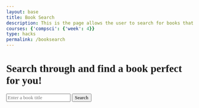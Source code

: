 ```yaml
---
layout: base
title: Book Search
description: This is the page allows the user to search for books that they might be interested in reading
courses: {'compsci': {'week': 4}}
type: hacks
permalink: /booksearch
---
```

<head>
    <meta charset="UTF-8">
    <meta name="viewport" content="width=device-width, initial-scale=1.0">
    <style>
        body, input, button, div, h3, p, a, h1 { /* Include h1 in the selector list */
            font-family: 'Times New Roman', Times, serif;
        }
        body {
            margin: 50px;
        }
        .container {
            display: flex;
            align-items: center;
        }
        .book-search {
            margin-left: 20px;
        }
        .book-card {
            border: 1px solid #ddd; /* Adds a light border to each book card for visual separation */
            margin-bottom: 20px; /* Adds space between book cards */
            padding: 10px; /* Adds some padding inside each book card */
        }
        .book-card img {
            max-width: 100px; /* Limits image size to keep the layout tidy */
            height: auto; /* Keeps the image aspect ratio */
        }
    </style>
</head>
<body>
    <h1>Search through and find a book perfect for you!</h1> 
    <!-- Input box for book search -->
    <div>
        <input type="text" id="bookInput" placeholder="Enter a book title">
        <button onclick="searchBook()">Search</button>
    </div>
    <!-- Display book search results here -->
    <div id="bookResults">
        <!-- book search results will be displayed here -->
    </div>
    <script>
        async function searchBook() {
            const bookInput = document.getElementById("bookInput").value.trim();
            if (bookInput === "") {
                alert("Please enter a book title.");
                return;
            }
            const url = `https://books-api7.p.rapidapi.com/books/find/title?title=${encodeURIComponent(bookInput)}`;
            const options = {
                method: 'GET',
                headers: {
                    'X-RapidAPI-Key': '98e9c1c32cmshc10b08ee95bbbbep1717bfjsn1825f318a1b5',
                    'X-RapidAPI-Host': 'books-api7.p.rapidapi.com'
                }
            };
            const bookResults = document.getElementById("bookResults");
            bookResults.innerHTML = ''; // Clear previous results
            try {
                const response = await fetch(url, options);
                if (!response.ok) {
                    throw new Error('Network response was not ok');
                }
                const data = await response.json();
                console.log('API Response:', data); // Log API response
                if (data.length > 0) {
                    // Process and display book data
                    data.forEach(book => {
                        const bookElement = document.createElement("div");
                        bookElement.classList.add("book-card");
                        bookElement.innerHTML = `
                            <h3>${book.title}</h3>
                            <img src="${book.cover}" alt="${book.title}">
                            <p>Author: ${book.author.first_name} ${book.author.last_name}</p>
                            <p>Rating: ${book.rating}</p>
                            <p>Plot: ${book.plot}</p>
                            <a href="${book.url}" target="_blank">More info</a>
                        `;
                        bookResults.appendChild(bookElement);
                    });
                } else {
                    // Handle no results
                    bookResults.innerHTML = 'No book found.';
                }
            } catch (error) {
                console.error('Error fetching data:', error);
                bookResults.innerHTML = 'An error occurred while fetching data.';
            }
        }                    
    </script>
</body>